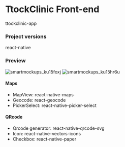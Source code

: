 # TtockClinic Front-end
ttockclinic-app 

### Project versions
react-native

### Preview
![smartmockups_ku15foxj](https://user-images.githubusercontent.com/68368633/134806101-a3ed8191-383a-4604-86e7-5c59270233da.jpg)
![smartmockups_ku15hr6u](https://user-images.githubusercontent.com/68368633/134806144-f30935c9-9186-4f77-b73d-54b49d1646d9.jpg)

#### Maps
- MapView: react-native-maps
- Geocode: react-geocode
- PickerSelect: react-native-picker-select
#### QRcode
- Qrcode generator: react-native-qrcode-svg
- Icon: react-native-vectors-icons
- Checkbox: react-native-paper

